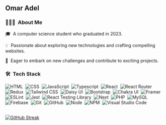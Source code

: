 <h2>Omar  Adel </h2>

### 👨🏻‍💻 &nbsp;About Me

🎓 &nbsp;A computer science student who graduated in 2023.

💡 &nbsp;Passionate about exploring new technologies and crafting compelling websites.

🚀 &nbsp;Eager to embark on new challenges and contribute to exciting projects.

### 🛠 &nbsp;Tech Stack

![HTML](https://img.shields.io/badge/HTML-05122A?style=flat&logo=HTML5)&nbsp;
![CSS](https://img.shields.io/badge/CSS-05122A?style=flat&logo=CSS3&logoColor=1572B6)&nbsp;
![JavaScript](https://img.shields.io/badge/JavaScript-05122A?style=flat&logo=javascript)&nbsp;
![Typescript](https://img.shields.io/badge/Typescript-05122A?style=flat&logo=Typescript)&nbsp;
![React](https://img.shields.io/badge/React-05122A?style=flat&logo=react)&nbsp;
![React Router](https://img.shields.io/badge/React_Router-05122A?style=flat&logo=reactrouter)&nbsp;
![Redux](https://img.shields.io/badge/Redux_Toolkit-05122A?style=flat&logo=Redux)&nbsp;
![Tailwind CSS](https://img.shields.io/badge/Tailwind_CSS-05122A?logo=tailwindcss)&nbsp;
![Daisy UI](https://img.shields.io/badge/Daisy_UI-05122A?logo=daisyui)&nbsp;
![Bootstrap](https://img.shields.io/badge/Bootstrap-05122A?logo=bootstrap)&nbsp;
![Chakra UI](https://img.shields.io/badge/Chakra_UI-05122A?logo=chakraui)&nbsp;
![Framer](https://img.shields.io/badge/Framer_Motion-05122A?style=flat&logo=framer)&nbsp;
![ESLint](https://img.shields.io/badge/ESLint-05122A?style=flat&logo=ESLint)&nbsp;
![Jest](https://img.shields.io/badge/Jest-05122A?style=flat&logo=Jest)&nbsp;
![React Testing Library](https://img.shields.io/badge/React_Testing_Library-05122A?style=flat&logo=testinglibrary)&nbsp;
![Next](https://img.shields.io/badge/Next-05122A?style=flat&logo=nextdotjs)&nbsp;
![PHP](https://img.shields.io/badge/PHP-05122A?style=flat&logo=PHP)&nbsp;
![MySQL](https://img.shields.io/badge/MySQL-05122A?style=flat&logo=MySQL)&nbsp;
![Firebase](https://img.shields.io/badge/Firebase-05122A?style=flat&logo=Firebase)&nbsp;
![Git](https://img.shields.io/badge/Git-05122A?style=flat&logo=git)&nbsp;
![GitHub](https://img.shields.io/badge/GitHub-05122A?style=flat&logo=GitHub)&nbsp;
![Node](https://img.shields.io/badge/Node-05122A?style=flat&logo=nodedotjs)&nbsp;
![NPM](https://img.shields.io/badge/NPM-05122A?style=flat&logo=npm)&nbsp;
![Visual Studio Code](https://img.shields.io/badge/Visual%20Studio%20Code-05122A?style=flat&logo=visual-studio-code&logoColor=007ACC)&nbsp;
<br>
<br>

[![GitHub Streak](https://github-readme-streak-stats.herokuapp.com?user=0xOmarAdel&theme=tokyonight&hide_border=true&date_format=j%20M%5B%20Y%5D)](https://git.io/streak-stats)